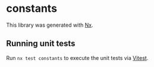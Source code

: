 # constants

This library was generated with [Nx](https://nx.dev).

## Running unit tests

Run `nx test constants` to execute the unit tests via [Vitest](https://vitest.dev/).
